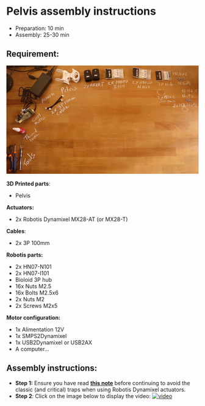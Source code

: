 # Pelvis assembly instructions

- Preparation: 10 min
- Assembly: 25-30 min

## Requirement:
![](../img/pelvis_assembly_BOM.jpg)


**3D Printed parts**:
- Pelvis

**Actuators:**
- 2x Robotis Dynamixel MX28-AT (or MX28-T)

**Cables**:
- 2x 3P 100mm

**Robotis parts:**
- 2x HN07-N101
- 2x HN07-I101
- Bioloid 3P hub
- 16x Nuts M2.5
- 16x Bolts M2.5x6
- 2x Nuts M2
- 2x Screws M2x5

**Motor configuration:**
- 1x Alimentation 12V
- 1x SMPS2Dynamixel
- 1x USB2Dynamixel or USB2AX
- A computer...

## Assembly instructions:

- **Step 1:** Ensure you have read [**this note**](//github.com/matthieu-lapeyre/Robotis-library/blob/master/doc/en/robotis_tricks.md) before continuing to avoid the classic (and critical) traps when using Robotis Dynamixel actuators.
- **Step 2**: Click on the image below to display the video:
[![video](http://img.youtube.com/vi/zrZhuS5VkG8/0.jpg)](http://youtu.be/zrZhuS5VkG8)
